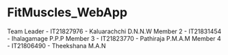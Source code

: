 # FitMuscles_WebApp

Team Leader - IT21827976 - Kaluarachchi D.N.N.W
Member 2 - IT21831454 - Ihalagamage P.P.P
Member 3 - IT21823770 - Pathiraja P.M.A.M
Member 4 - IT21806490 - Theekshana M.A.N
